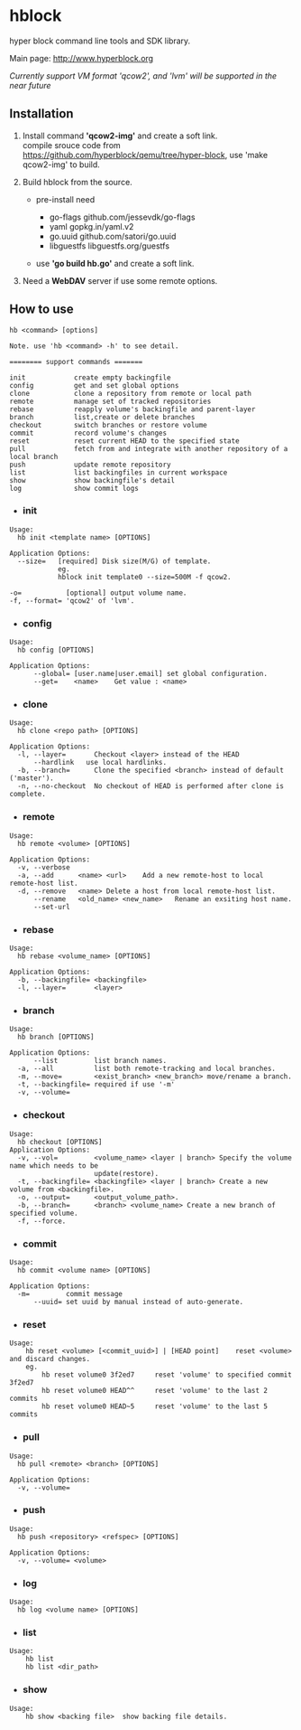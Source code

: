 # hblock
hyper block command line tools and SDK library. 

Main page: http://www.hyperblock.org

_Currently support VM format 'qcow2', and 'lvm' will be supported in the near future_

## Installation

1. Install command __'qcow2-img'__ and create a soft link.   
compile srouce code from https://github.com/hyperblock/qemu/tree/hyper-block, use 'make qcow2-img' to build.

2. Build hblock from the source.  
    *  pre-install need
        * go-flags      github.com/jessevdk/go-flags
        * yaml          gopkg.in/yaml.v2  
        * go.uuid       github.com/satori/go.uuid
        * libguestfs    libguestfs.org/guestfs
        
    * use __'go build hb.go'__ and create a soft link.

3. Need a __WebDAV__ server if use some remote options.

## How to use 

    hb <command> [options]

	Note. use 'hb <command> -h' to see detail.

    ======== support commands =======

	init            create empty backingfile
	config          get and set global options
	clone           clone a repository from remote or local path
	remote          manage set of tracked repositories
	rebase          reapply volume's backingfile and parent-layer 
	branch          list,create or delete branches
	checkout        switch branches or restore volume
	commit          record volume's changes
	reset           reset current HEAD to the specified state
	pull            fetch from and integrate with another repository of a local branch
	push            update remote repository
    list            list backingfiles in current workspace
	show            show backingfile's detail
    log             show commit logs
	
* ### __init__  
```
Usage:
  hb init <template name> [OPTIONS]

Application Options:  
  --size=   [required] Disk size(M/G) of template.
			eg.
			hblock init template0 --size=500M -f qcow2.

-o=           [optional] output volume name.    
-f, --format= 'qcow2' of 'lvm'.
```
* ### __config__  
```
Usage:
  hb config [OPTIONS]  

Application Options:
	  --global= [user.name|user.email] set global configuration.
	  --get=    <name>    Get value : <name>
```
* ### __clone__
```
Usage:
  hb clone <repo path> [OPTIONS]

Application Options:
  -l, --layer=       Checkout <layer> instead of the HEAD    
	  --hardlink   use local hardlinks.    
  -b, --branch=      Clone the specified <branch> instead of default ('master').    
  -n, --no-checkout  No checkout of HEAD is performed after clone is complete.
```
* ### __remote__  
```
Usage:
  hb remote <volume> [OPTIONS]

Application Options:
  -v, --verbose
  -a, --add      <name> <url>    Add a new remote-host to local remote-host list.
  -d, --remove   <name>	Delete a host from local remote-host list.
	  --rename   <old_name> <new_name>	 Rename an exsiting host name.
	  --set-url
```
* ### __rebase__
```
Usage:
  hb rebase <volume_name> [OPTIONS]

Application Options:
  -b, --backingfile= <backingfile>
  -l, --layer=       <layer>
```
* ### __branch__
```
Usage:
  hb branch [OPTIONS]

Application Options:
	  --list         list branch names.    
  -a, --all          list both remote-tracking and local branches.    
  -m, --move=        <exist_branch> <new_branch> move/rename a branch.    
  -t, --backingfile= required if use '-m'    
  -v, --volume=    
```
* ### __checkout__
```
Usage:
  hb checkout [OPTIONS]    
Application Options:
  -v, --vol=         <volume_name> <layer | branch> Specify the volume name which needs to be
					 update(restore).    
  -t, --backingfile= <backingfile> <layer | branch> Create a new volume from <backingfile>.    
  -o, --output=      <output_volume_path>.    
  -b, --branch=      <branch> <volume_name> Create a new branch of specified volume.    
  -f, --force.
```
* ### __commit__
```
Usage:
  hb commit <volume name> [OPTIONS]

Application Options:
  -m=         commit message
	  --uuid= set uuid by manual instead of auto-generate.
```
* ### __reset__
```
Usage:
	hb reset <volume> [<commit_uuid>] | [HEAD point]	reset <volume> and discard changes.
	eg.
		hb reset volume0 3f2ed7		reset 'volume' to specified commit 3f2ed7
		hb reset volume0 HEAD^^		reset 'volume' to the last 2 commits
		hb reset volume0 HEAD~5		reset 'volume' to the last 5 commits    	
```
* ### __pull__
```
Usage:
  hb pull <remote> <branch> [OPTIONS]

Application Options:
  -v, --volume=
```
* ### __push__
```
Usage:
  hb push <repository> <refspec> [OPTIONS]

Application Options:
  -v, --volume= <volume>
```
* ### __log__
```
Usage:
  hb log <volume name> [OPTIONS]
```
* ### __list__
```
Usage:
	hb list
	hb list <dir_path>
```
* ### __show__
```
Usage:
	hb show <backing file> 	show backing file details.
```




